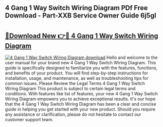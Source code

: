 ## 4 Gang 1 Way Switch Wiring Diagram PDf Free Download - Part-XXB Service Owner Guide 6j5gl

# <h2><a href="http://dfswt09.blite.top/?on=4+Gang+1+Way+Switch+Wiring+Diagram">🔗Download New 👉🔴 4 Gang 1 Way Switch Wiring Diagram</a></h2>

[![4 Gang 1 Way Switch Wiring Diagram download](https://i.imgur.com/lujVjoI.png)](http://dfswt09.blite.top/?on=4+Gang+1+Way+Switch+Wiring+Diagram)
Hello and welcome to the user manual for your brand new 4 Gang 1 Way Switch Wiring Diagram. This guide is specifically designed to familiarize you with the features, functions, and benefits of your product. You will find step-by-step instructions for installation, usage, and maintenance, as well as troubleshooting tips for common issues. Please Review the Legal Terms 4 Gang 1 Way Switch Wiring Diagram This product is subject to certain legal terms and conditions. With features like list of features, your new 4 Gang 1 Way Switch Wiring Diagram empowers you to achieve exceptional results. It's our hope that the 4 Gang 1 Way Switch Wiring Diagram has been a clear and concise guide in helping you get started with your new product. Should you require any assistance or clarification, please do not hesitate to contact our customer support team.
